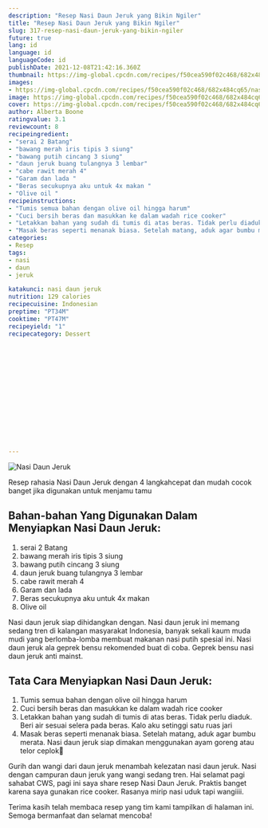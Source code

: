```yaml
---
description: "Resep Nasi Daun Jeruk yang Bikin Ngiler"
title: "Resep Nasi Daun Jeruk yang Bikin Ngiler"
slug: 317-resep-nasi-daun-jeruk-yang-bikin-ngiler
future: true
lang: id
language: id
languageCode: id
publishDate: 2021-12-08T21:42:16.360Z 
thumbnail: https://img-global.cpcdn.com/recipes/f50cea590f02c468/682x484cq65/nasi-daun-jeruk-foto-resep-utama.png
images:
- https://img-global.cpcdn.com/recipes/f50cea590f02c468/682x484cq65/nasi-daun-jeruk-foto-resep-utama.png
image: https://img-global.cpcdn.com/recipes/f50cea590f02c468/682x484cq65/nasi-daun-jeruk-foto-resep-utama.png
cover: https://img-global.cpcdn.com/recipes/f50cea590f02c468/682x484cq65/nasi-daun-jeruk-foto-resep-utama.png
author: Alberta Boone
ratingvalue: 3.1
reviewcount: 8
recipeingredient:
- "serai 2 Batang"
- "bawang merah iris tipis 3 siung"
- "bawang putih cincang 3 siung"
- "daun jeruk buang tulangnya 3 lembar"
- "cabe rawit merah 4"
- "Garam dan lada "
- "Beras secukupnya aku untuk 4x makan "
- "Olive oil "
recipeinstructions:
- "Tumis semua bahan dengan olive oil hingga harum"
- "Cuci bersih beras dan masukkan ke dalam wadah rice cooker"
- "Letakkan bahan yang sudah di tumis di atas beras. Tidak perlu diaduk. Beri air sesuai selera pada beras. Kalo aku setinggi satu ruas jari"
- "Masak beras seperti menanak biasa. Setelah matang, aduk agar bumbu merata. Nasi daun jeruk siap dimakan menggunakan ayam goreng atau telor ceplok🤗"
categories:
- Resep
tags:
- nasi
- daun
- jeruk

katakunci: nasi daun jeruk 
nutrition: 129 calories
recipecuisine: Indonesian
preptime: "PT34M"
cooktime: "PT47M"
recipeyield: "1"
recipecategory: Dessert


     
    
    
    
    
    
    
    
    
    
    
      
    
---
```



![Nasi Daun Jeruk](https://img-global.cpcdn.com/recipes/f50cea590f02c468/682x484cq65/nasi-daun-jeruk-foto-resep-utama.png)

Resep rahasia Nasi Daun Jeruk    dengan 4 langkahcepat dan mudah cocok banget jika digunakan untuk menjamu tamu

<!--inarticleads1-->

## Bahan-bahan Yang Digunakan Dalam Menyiapkan Nasi Daun Jeruk:

1. serai 2 Batang
1. bawang merah iris tipis 3 siung
1. bawang putih cincang 3 siung
1. daun jeruk buang tulangnya 3 lembar
1. cabe rawit merah 4
1. Garam dan lada 
1. Beras secukupnya aku untuk 4x makan 
1. Olive oil 

Nasi daun jeruk siap dihidangkan dengan. Nasi daun jeruk ini memang sedang tren di kalangan masyarakat Indonesia, banyak sekali kaum muda mudi yang berlomba-lomba membuat makanan nasi putih spesial ini. Nasi daun jeruk ala geprek bensu rekomended buat di coba. Geprek bensu nasi daun jeruk anti mainst. 

<!--inarticleads2-->

## Tata Cara Menyiapkan Nasi Daun Jeruk:

1. Tumis semua bahan dengan olive oil hingga harum
1. Cuci bersih beras dan masukkan ke dalam wadah rice cooker
1. Letakkan bahan yang sudah di tumis di atas beras. Tidak perlu diaduk. Beri air sesuai selera pada beras. Kalo aku setinggi satu ruas jari
1. Masak beras seperti menanak biasa. Setelah matang, aduk agar bumbu merata. Nasi daun jeruk siap dimakan menggunakan ayam goreng atau telor ceplok🤗


Gurih dan wangi dari daun jeruk menambah kelezatan nasi daun jeruk. Nasi dengan campuran daun jeruk yang wangi sedang tren. Hai selamat pagi sahabat CWS, pagi ini saya share resep Nasi Daun Jeruk. Praktis banget karena saya gunakan rice cooker. Rasanya mirip nasi uduk tapi wangiiii. 

Terima kasih telah membaca resep yang tim kami tampilkan di halaman ini. Semoga bermanfaat dan selamat mencoba!

